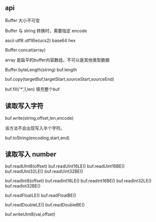 
api
----

Buffer  大小不可变


Buffer 与 string 转换时，需要指定 encode

ascii	 utf8   utf16le(ucs2)  base64	hex



Buffer.concat(array)

array 是扁平的buffer内容数组，不可以是其他类型数据

Buffer.byteLength(string)
buf.length 


buf.copy(targetBuf,targetStart,sourceStart,sourceEnd)

buf.fill('*',1,len) 填充整个buf

读取写入字符
----

buf.write(string,offset,len,encode)

该方法不会出现写入半个字符。

buf.toString(encoding,start,end)


读取写入 number
----

buf.readUInt8(offset)
buf.readUInt16LE()
buf.readUint16BE()
buf.readUInt32LE()
buf.readUint32BE()

buf.readInt8(offset)
buf.readInt16LE()
buf.readint16BE()
buf.readInt32LE()
buf.readint32BE()


buf.readFloatLE()
buf.readFloatBE()

buf.readDoubleLE()
buf.readDoubleBE()



buf.writeUInt8(val,offset)